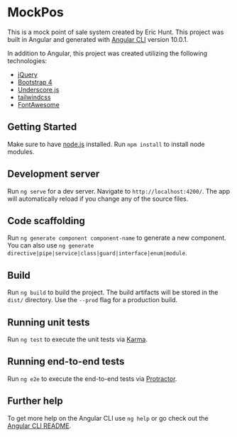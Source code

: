 # MockPos

This is a mock point of sale system created by Eric Hunt. This project was built in Angular and generated with [Angular CLI](https://github.com/angular/angular-cli) version 10.0.1.

In addition to Angular, this project was created utilizing the following technologies:
- [jQuery](https://jquery.com/)
- [Bootstrap 4](https://getbootstrap.com/)
- [Underscore.js](https://underscorejs.org/)
- [tailwindcss](https://tailwindcss.com/)
- [FontAwesome](https://fontawesome.com/)

## Getting Started

Make sure to have [node.js](https://nodejs.org/) installed. Run `npm install` to install node modules.

## Development server

Run `ng serve` for a dev server. Navigate to `http://localhost:4200/`. The app will automatically reload if you change any of the source files.

## Code scaffolding

Run `ng generate component component-name` to generate a new component. You can also use `ng generate directive|pipe|service|class|guard|interface|enum|module`.

## Build

Run `ng build` to build the project. The build artifacts will be stored in the `dist/` directory. Use the `--prod` flag for a production build.

## Running unit tests

Run `ng test` to execute the unit tests via [Karma](https://karma-runner.github.io).

## Running end-to-end tests

Run `ng e2e` to execute the end-to-end tests via [Protractor](http://www.protractortest.org/).

## Further help

To get more help on the Angular CLI use `ng help` or go check out the [Angular CLI README](https://github.com/angular/angular-cli/blob/master/README.md).
